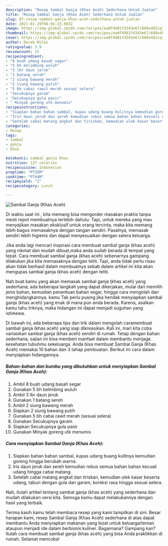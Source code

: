 ```yaml
---
description: "Resep Sambal Ganja (Khas Aceh) Sederhana Untuk Jualan"
title: "Resep Sambal Ganja (Khas Aceh) Sederhana Untuk Jualan"
slug: 87-resep-sambal-ganja-khas-aceh-sederhana-untuk-jualan
date: 2021-01-29T04:56:23.693Z
image: https://img-global.cpcdn.com/recipes/ea0f4981fd343e67/680x482cq70/sambal-ganja-khas-aceh-foto-resep-utama.jpg
thumbnail: https://img-global.cpcdn.com/recipes/ea0f4981fd343e67/680x482cq70/sambal-ganja-khas-aceh-foto-resep-utama.jpg
cover: https://img-global.cpcdn.com/recipes/ea0f4981fd343e67/680x482cq70/sambal-ganja-khas-aceh-foto-resep-utama.jpg
author: Derek Miles
ratingvalue: 3.9
reviewcount: 15
recipeingredient:
- "8 buah udang basah segar"
- "5 bh belimbing wuluh"
- "3 lbr daun jeruk"
- "1 batang sereh"
- "2 siung bawang merah"
- "2 siung bawang putih"
- "5 bh cabai rawit merah sesuai selera"
- "Secukupnya garam"
- "Secukupnya gula pasir"
- " Minyak goreng utk menumis"
recipeinstructions:
- "Siapkan bahan bahan sambal, kupas udang buang kulitnya kemudian goreng hingga berubah warna."
- "Iris daun jeruk dan sereh kemudian rebus semua bahan bahan kecuali udang hingga cabai matang."
- "Setelah cabai matang angkat dan tiriskan, kemudian ulek kasar beserta udang, taburi dengan gula dan garam, koreksi rasa hingga sesuai selera."
categories:
- Resep
tags:
- sambal
- ganja
- khas

katakunci: sambal ganja khas 
nutrition: 137 calories
recipecuisine: Indonesian
preptime: "PT35M"
cooktime: "PT44M"
recipeyield: "2"
recipecategory: Lunch

---
```



![Sambal Ganja (Khas Aceh)](https://img-global.cpcdn.com/recipes/ea0f4981fd343e67/680x482cq70/sambal-ganja-khas-aceh-foto-resep-utama.jpg)

Di waktu  saat ini , kita memang bisa mengorder masakan praktis tanpa mesti repot membuatnya terlebih dahulu. Tapi, untuk mereka yang mau menyajikan masakan eksklusif untuk orang tercinta, maka kita memang lebih bagus memasaknya dengan tangan sendiri. Pasalnya, memasak sendiri lebih higienis dan dapat menyesuaikan dengan selera keluarga.

Jika anda lagi mencari inspirasi cara membuat sambal ganja (khas aceh) yang nikmat dan mudah dibuat,maka anda sudah berada di tempat yang tepat. Cara membuat sambal ganja (khas aceh)  sebenarnya gampang dilakukan jika kita memasaknya dengan teliti. Tapi, anda tidak perlu risau akan tidak berhasil dalam membuatnya 
sebab dalam artikel ini kita akan mengupas sambal ganja (khas aceh) dengan teliti.  



Nah buat kamu yang akan memasak sambal ganja (khas aceh) yang sederhana, ada beberapa langkah yang dapat dikerjakan, mulai dari memilih jenis bahan, kemudian penentuan bahan segar, hingga cara mengolah dan menghidangkannya. kamu Tak perlu pusing jika hendak menyiapkan sambal ganja (khas aceh) yang enak di mana pun anda berada. Karena, asalkan kamu  tahu triknya, maka hidangan ini dapat menjadi suguhan yang istimewa.

Di bawah ini, ada beberapa tips dan trik dalam mengolah caramembuat sambal ganja (khas aceh) yang siap dikreasikan. Kali ini, mari kita coba variasikan sambal ganja (khas aceh) sendiri di rumah. Tetap dengan bahan sederhana, sajian ini bisa memberi manfaat dalam membantu menjaga kesehatan tubuhmu sekeluarga. Anda bisa membuat Sambal Ganja (Khas Aceh) memakai 10 bahan dan 3 tahap pembuatan. Berikut ini cara dalam menyiapkan hidangannya.

<!--inarticleads1-->

##### Bahan-bahan dan bumbu yang dibutuhkan untuk menyiapkan Sambal Ganja (Khas Aceh):

1. Ambil 8 buah udang basah segar
1. Gunakan 5 bh belimbing wuluh
1. Ambil 3 lbr daun jeruk
1. Gunakan 1 batang sereh
1. Ambil 2 siung bawang merah
1. Siapkan 2 siung bawang putih
1. Gunakan 5 bh cabai rawit merah (sesuai selera)
1. Gunakan Secukupnya garam
1. Siapkan Secukupnya gula pasir
1. Gunakan  Minyak goreng utk menumis




<!--inarticleads2-->

##### Cara menyiapkan Sambal Ganja (Khas Aceh):

1. Siapkan bahan bahan sambal, kupas udang buang kulitnya kemudian goreng hingga berubah warna.
1. Iris daun jeruk dan sereh kemudian rebus semua bahan bahan kecuali udang hingga cabai matang.
1. Setelah cabai matang angkat dan tiriskan, kemudian ulek kasar beserta udang, taburi dengan gula dan garam, koreksi rasa hingga sesuai selera.




Nah, itulah artikel tentang  sambal ganja (khas aceh)  yang sederhana dan mudah dilakukan versi kita. Semoga kamu dapat melakukannya dengan hasil yang terbaik. 

Terima kasih kamu telah membaca resep yang kami tampilkan di sini. Besar harapan kami, resep  Sambal Ganja (Khas Aceh) sederhana di atas dapat membantu Anda menyiapkan makanan yang lezat untuk keluarga/teman ataupun menjadi ide dalam berbisnis kuliner. Bagaimana? Gampang kan? Itulah cara membuat sambal ganja (khas aceh) yang bisa Anda praktikkan di rumah. Selamat mencoba!

